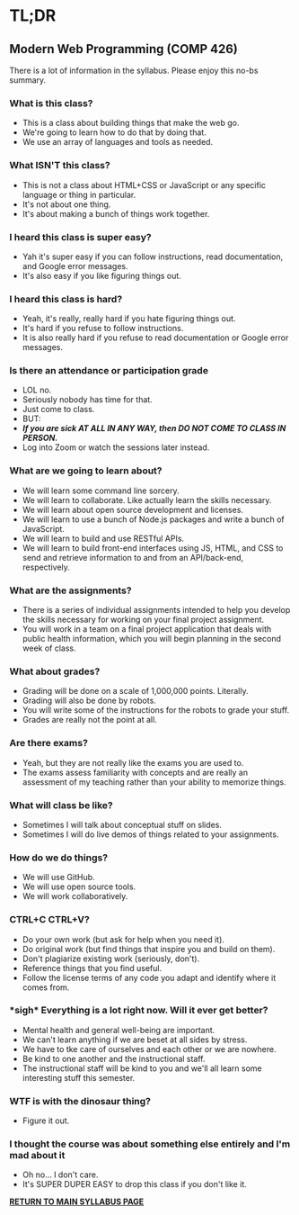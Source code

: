 # TL;DR

## Modern Web Programming (COMP 426)

There is a lot of information in the syllabus. Please enjoy this no-bs summary.

### What is this class?

- This is a class about building things that make the web go. 
- We're going to learn how to do that by doing that. 
- We use an array of languages and tools as needed.

### What ISN'T this class? 

- This is not a class about HTML+CSS or JavaScript or any specific language or thing in particular. 
- It's not about one thing. 
- It's about making a bunch of things work together.

### I heard this class is super easy?

- Yah it's super easy if you can follow instructions, read documentation, and Google error messages.
- It's also easy if you like figuring things out.

### I heard this class is hard?

- Yeah, it's really, really hard if you hate figuring things out.
- It's hard if you refuse to follow instructions.
- It is also really hard if you refuse to read documentation or Google error messages.

### Is there an attendance or participation grade

- LOL no.
- Seriously nobody has time for that. 
- Just come to class.
- BUT:
- **_If you are sick AT ALL IN ANY WAY, then DO NOT COME TO CLASS IN PERSON._**
- Log into Zoom or watch the sessions later instead.

### What are we going to learn about?

- We will learn some command line sorcery.
- We will learn to collaborate. Like actually learn the skills necessary.
- We will learn about open source development and licenses. 
- We will learn to use a bunch of Node.js packages and write a bunch of JavaScript.
- We will learn to build and use RESTful APIs.
- We will learn to build front-end interfaces using JS, HTML, and CSS to send and retrieve information to and from an API/back-end, respectively.

### What are the assignments?

- There is a series of individual assignments intended to help you develop the skills necessary for working on your final project assignment. 
- You will work in a team on a final project application that deals with public health information, which you will begin planning in the second week of class.

### What about grades?

- Grading will be done on a scale of 1,000,000 points. Literally.
- Grading will also be done by robots.
- You will write some of the instructions for the robots to grade your stuff. 
- Grades are really not the point at all.

### Are there exams? 

- Yeah, but they are not really like the exams you are used to.
- The exams assess familiarity with concepts and are really an assessment of my teaching rather than your ability to memorize things.

### What will class be like?

- Sometimes I will talk about conceptual stuff on slides.
- Sometimes I will do live demos of things related to your assignments.

### How do we do things?

- We will use GitHub.
- We will use open source tools.
- We will work collaboratively.

### CTRL+C CTRL+V?

- Do your own work (but ask for help when you need it). 
- Do original work (but find things that inspire you and build on them). 
- Don't plagiarize existing work (seriously, don't). 
- Reference things that you find useful. 
- Follow the license terms of any code you adapt and identify where it comes from.

### \*sigh\* Everything is a lot right now. Will it ever get better?

- Mental health and general well-being are important.
- We can't learn anything if we are beset at all sides by stress.
- We have to tke care of ourselves and each other or we are nowhere.
- Be kind to one another and the instructional staff.
- The instructional staff will be kind to you and we'll all learn some interesting stuff this semester.

### WTF is with the dinosaur thing?

- Figure it out.

### I thought the course was about something else entirely and I'm mad about it

- Oh no... I don't care.
- It's SUPER DUPER EASY to drop this class if you don't like it.

[**RETURN TO MAIN SYLLABUS PAGE**](https://github.com/comp426-2022-fall/syllabus/blob/main/README.md#course-policies-and-other-information)
